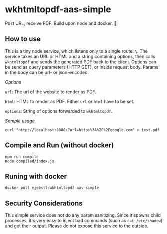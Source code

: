 # wkhtmltopdf-aas-simple
Post URL, receive PDF. Build upon node and docker. 🚀

## How to use

This is a tiny node service, which listens only to a single route: `\`. The service takes an URL or HTML and a string containing options, then calls `wkhtmltopdf` and sends the generated PDF back to the client. Options can be send as query parameters (HTTP GET), or inside request body. Params in the body can be url- or json-encoded.

*Options*

`url`: The url of the website to render as PDF.  

`html`: HTML to render as PDF. Either `url` or `html` have to be set.  

`options`: String of options forwarded to `wkhtmltopdf`.

*Sample usage*
```
curl "http://localhost:8080/?url=https%3A%2F%2Fgoogle.com" > test.pdf
```

## Compile and Run (without docker)

```
npm run compile
node compiled/index.js
```

## Runing with docker

```
docker pull ejobstl/wkhtmltopdf-aas-simple
```

## Security Considerations

This simple service does not do any param sanitizing. Since it spawns child processes, it's very easy to inject bad commands (such as `cat /etc/shadow`) and get their output. Please do not expose this service to the outside. 
